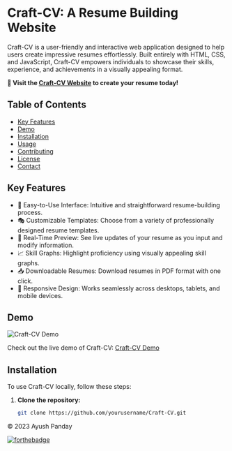 # Craft-CV: A Resume Building Website

Craft-CV is a user-friendly and interactive web application designed to help users create impressive resumes effortlessly. Built entirely with HTML, CSS, and JavaScript, Craft-CV empowers individuals to showcase their skills, experience, and achievements in a visually appealing format.

**🚀 Visit the [Craft-CV Website](https://craftcv.netlify.app/) to create your resume today!**

## Table of Contents

- [Key Features](#key-features)
- [Demo](#demo)
- [Installation](#installation)
- [Usage](#usage)
- [Contributing](#contributing)
- [License](#license)
- [Contact](#contact)

## Key Features

- 🎨 Easy-to-Use Interface: Intuitive and straightforward resume-building process.
- 🎭 Customizable Templates: Choose from a variety of professionally designed resume templates.
- 👀 Real-Time Preview: See live updates of your resume as you input and modify information.
- 📈 Skill Graphs: Highlight proficiency using visually appealing skill graphs.
- 📥 Downloadable Resumes: Download resumes in PDF format with one click.
- 📱 Responsive Design: Works seamlessly across desktops, tablets, and mobile devices.

## Demo

![Craft-CV Demo](./images/craft-cv-demo.gif)

Check out the live demo of Craft-CV: [Craft-CV Demo](https://www.craft-cv-demo.com)

## Installation

To use Craft-CV locally, follow these steps:

1. **Clone the repository:**

   ```bash
   git clone https://github.com/yourusername/Craft-CV.git


© 2023 Ayush Panday

[![forthebadge](https://forthebadge.com/images/badges/built-with-love.svg)](https://forthebadge.com)
